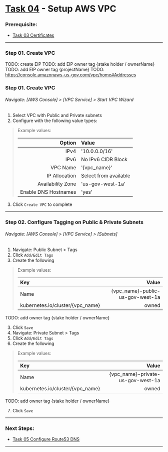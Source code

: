 # [Task 04](../tasks/vpc/) - Setup AWS VPC
### Prerequisite:
  + [Task 03 Certificates]
--------------------------------------------------------------------------------
### Step 01\. Create VPC
TODO: create EIP
TODO: add EIP owner tag {stake holder / ownerName}
TODO: add EIP owner tag {projectName}
TODO: https://console.amazonaws-us-gov.com/vpc/home#Addresses
### Step 01\. Create VPC
###### Navigate: [AWS Console] > [VPC Service] > Start VPC Wizard
  1. Select VPC with Public and Private subnets
  2. Configure with the following value types:
> Example values:
>
>   | Option               | Value                 |
>   |---------------------:|:----------------------|
>   | IPv4                 | '10.0.0.0/16'         |
>   | IPv6                 | No IPv6 CIDR Block    |
>   | VPC Name             | '{vpc_name}'          |
>   | IP Allocation        | Select from available |
>   | Availability Zone    | 'us-gov-west-1a'      |
>   | Enable DNS Hostnames | 'yes'                 |

  3. Click `Create VPC` to complete

---------------------------------------------------------------------------------
### Step 02\. Configure Tagging on Public & Private Subnets
###### Navigate: [AWS Console] > [VPC Service] > [Subnets] 
  1. Navigate: Public Subnet > Tags
  2. Click `Add/Edit Tags`
  3. Create the following    
> Example values:
>
>   | Key                             | Value                             |
>   |:--------------------------------|----------------------------------:|
>   |Name                             | {vpc_name}-public-us-gov-west-1a  |
>   |kubernetes.io/cluster/{vpc_name} | owned                             |
TODO: add owner tag {stake holder / ownerName}

  3. Click `Save`
  4. Navigate: Private Subnet > Tags
  5. Click `Add/Edit Tags`
  6. Create the following    
> Example values:
>
>   | Key                             | Value                             |
>   |:--------------------------------|----------------------------------:|
>   |Name                             | {vpc_name}-private-us-gov-west-1a |
>   |kubernetes.io/cluster/{vpc_name} | owned                             |
TODO: add owner tag {stake holder / ownerName}

  7. Click `Save`
  
---------------------------------------------------------------------------------
### Next Steps:
  + [Task 05 Configure Route53 DNS]
--------------------------------------------------------------------------------
[Task 01 Prerequisites]:manual/01_Prerequisites.md
[Task 02 Stage Assets]:manual/02_StageAssets.md
[Task 03 Certificates]:manual/03_Certificates.md
[Task 04 Setup AWS VPC]:manual/04_SetupVPC.md
[Task 05 Configure Route53 DNS]:manual/05_Route53DNS.md
[Task 06 Setup Target Groups]:manual/06_TargetGroups.md
[Task 07 Setup Load Balancers]:manual/07_LoadBalancers.md
[Task 08 Setup Security Groups]:manual/08_SecurityGroups.md
[Task 09 Setup IAM Roles]:manual/09_IAMRoles.md
[Task 10 Image Registry Instance]:manual/10_ImageRegistryInstance.md
[Task 11 Image Registry Mirror & Services]:manual/11_ImageRegistryServices.md
[Task 12 Build Nodes]:manual/12_BuildNodes.md
[Task 13 Deploy]:manual/13_Deploy.md
